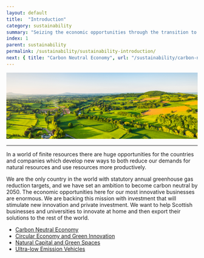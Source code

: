 ```yaml
---
layout: default
title:  "Introduction"
category: sustainability
summary: "Seizing the economic opportunities through the transition to a carbon neutral economy."
index: 1
parent: sustainability
permalink: /sustainability/sustainability-introduction/
next: { title: "Carbon Neutral Economy", url: "/sustainability/carbon-neutral/" }
---
```


![Sustainability Photo](/assets/images/pageimages/sustainability.jpg)
<br>
<hr>

In a world of finite resources there are huge opportunities for the countries and companies which develop new ways to both reduce our demands for natural resources and use resources more productively.

We are the only country in the world with statutory annual greenhouse gas reduction targets, and we have set an ambition to become carbon neutral by 2050.  The economic opportunities here for our most innovative businesses are enormous. We are backing this mission with investment that will stimulate new innovation and private investment. We want to help Scottish businesses and universities to innovate at home and then export their solutions to the rest of the world.  

* [Carbon Neutral Economy](/sustainability/carbon-neutral/)
* [Circular Economy and Green Innovation](/sustainability/circular-economy)
* [Natural Capital and Green Spaces](/sustainability/natural-capital/)
* [Ultra-low Emission Vehicles](/sustainability/ultra-low/)

